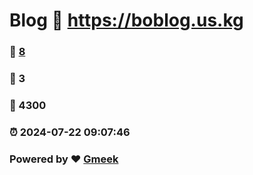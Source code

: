 # Blog :link: https://boblog.us.kg 
### :page_facing_up: [8](https://boblog.us.kg/tag.html) 
### :speech_balloon: 3 
### :hibiscus: 4300 
### :alarm_clock: 2024-07-22 09:07:46 
### Powered by :heart: [Gmeek](https://github.com/Meekdai/Gmeek)
